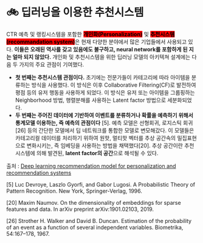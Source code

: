 # 🚲 딥러닝을 이용한 추천시스템

CTR 예측 및 랭킹시스템을 포함한 <mark style="background-color:red;">**개인화(Personalization)**</mark> 및 <mark style="background-color:red;">**추천시스템(recommandation system)**</mark>은 현재 다양한 분야에서 많은 기업들에서 사용되고 있다. **이들은 오래된 역사를 갖고 있음에도 불구하고, neural network를 포함하게 된 지는 얼마 되지 않았다.** 개인화 및 추천시스템을 위한 딥러닝 모델의 아키텍쳐 설계에는 다음 두 가지의 주요 관점이 기여했다.

* **첫 번째는 추천시스템 관점이다.** 초기에는 전문가들이 카테고리에 따라 아이템을 분류하는 방식을 사용했다. 이 방식은 이후 Collaborative Filtering(CF)로 발전하여 평점 등의 유저 행동을 사용하게 되었다. 이 방식은 유저 또는 아이템을 그룹핑하는 Neighborhood 방법, 행렬분해를 사용하는 Latent factor 방법으로 세분화되었다.
* **두 번째는 주어진 데이터에 기반하여 이벤트를 분류하거나 확률을 예측하기 위해서 통계모델 이용하는, 즉 예측의 관점이다** \[5]. 예측 모델은 선형회귀, 로지스틱 회귀\[26] 등의 간단한 모델에서 딥 네트워크를 통합한 모델로 변모해갔다. 이 모델들은 카테고리컬 데이터를 처리하기 위하여 원핫, 멀티핫 벡터를 추상 공간속의 밀집표현으로 변화시키는, 즉 임베딩을 사용하는 방법을 채택했다\[20]. 추상 공간이란 추천시스템에 의해 발견된, **latent factor의 공간**으로 해석될 수 있다.

출처 : [Deep learning recommendation model for personalization and recommendation systems](https://arxiv.org/pdf/1906.00091.pdf)

\[5] Luc Devroye, Laszlo Gyorfi, and Gabor Lugosi. A Probabilistic Theory of Pattern Recognition. New York, Springer-Verlag, 1996.

\[20] Maxim Naumov. On the dimensionality of embeddings for sparse features and data. In arXiv preprint arXiv:1901.02103, 2019.

\[26] Strother H. Walker and David B. Duncan. Estimation of the probability of an event as a function of several independent variables. Biometrika, 54:167–178, 1967.

